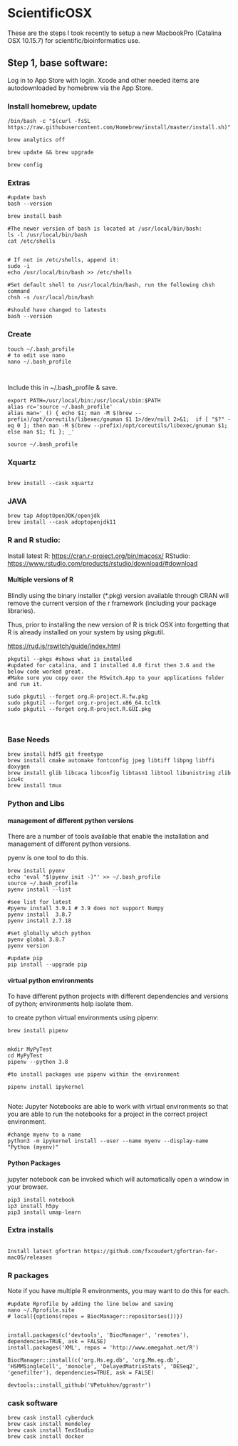 # ScientificOSX

These are the steps I took recently to setup a new MacbookPro (Catalina OSX 10.15.7) for scientific/bioinformatics use.

## Step 1, base software:

Log in to App Store with login. Xcode and other needed items are autodownloaded by homebrew via the App Store.


### Install homebrew, update

```{bash }
/bin/bash -c "$(curl -fsSL https://raw.githubusercontent.com/Homebrew/install/master/install.sh)"

brew analytics off

brew update && brew upgrade

brew config

```

### Extras

```{bash }
#update bash
bash --version

brew install bash

#The newer version of bash is located at /usr/local/bin/bash:
ls -l /usr/local/bin/bash
cat /etc/shells


# If not in /etc/shells, append it:
sudo -i
echo /usr/local/bin/bash >> /etc/shells

#Set default shell to /usr/local/bin/bash, run the following chsh command
chsh -s /usr/local/bin/bash

#should have changed to latests
bash --version

```

### Create 

```{bash }
touch ~/.bash_profile
# to edit use nano 
nano ~/.bash_profile



```
Include this in ~/.bash_profile & save. 

```{bash }
export PATH=/usr/local/bin:/usr/local/sbin:$PATH
alias rc='source ~/.bash_profile'
alias man='_() { echo $1; man -M $(brew --prefix)/opt/coreutils/libexec/gnuman $1 1>/dev/null 2>&1;  if [ "$?" -eq 0 ]; then man -M $(brew --prefix)/opt/coreutils/libexec/gnuman $1; else man $1; fi }; _'

```

```{bash }
source ~/.bash_profile
```

### Xquartz

```{bash }

brew install --cask xquartz

```

### JAVA

```{bash }
brew tap AdoptOpenJDK/openjdk
brew install --cask adoptopenjdk11

```

### R and R studio:

Install latest R: https://cran.r-project.org/bin/macosx/
RStudio: https://www.rstudio.com/products/rstudio/download/#download


#### Multiple versions of R

Blindly using the binary installer (*.pkg) version available through CRAN will remove the current version of the r framework (including your package libraries). 

Thus, prior to installing the new version of R is trick OSX into forgetting that R is already installed on your system by using pkgutil.

https://rud.is/rswitch/guide/index.html



```{bash}
pkgutil --pkgs #shows what is installed
#updated for catalina, and I installed 4.0 first then 3.6 and the below code worked great.
#Make sure you copy over the RSwitch.App to your applications folder and run it.

sudo pkgutil --forget org.R-project.R.fw.pkg
sudo pkgutil --forget org.r-project.x86_64.tcltk
sudo pkgutil --forget org.R-project.R.GUI.pkg
             
             
```

### Base Needs

```{bash}
brew install hdf5 git freetype
brew install cmake automake fontconfig jpeg libtiff libpng libffi doxygen
brew install glib libcaca libconfig libtasn1 libtool libunistring zlib icu4c
brew install tmux
```

### Python and Libs

#### management of different python versions

There are a number of tools available that enable the installation and management of different python versions.

pyenv is one tool to do this.

```{bash }
brew install pyenv
echo 'eval "$(pyenv init -)"' >> ~/.bash_profile
source ~/.bash_profile
pyenv install --list

#see list for latest
#pyenv install 3.9.1 # 3.9 does not support Numpy
pyenv install  3.8.7
pyenv install 2.7.18

#set globally which python
pyenv global 3.8.7
pyenv version

#update pip
pip install --upgrade pip

```
#### virtual python environments 

To have different python projects with different dependencies and versions of python; environments help isolate them.

to create python virtual environments using pipenv:

```{bash }
brew install pipenv


mkdir MyPyTest
cd MyPyTest
pipenv --python 3.8

#to install packages use pipenv within the environment

pipenv install ipykernel


```
Note: Jupyter Notebooks are able to work with virtual environments so that you are able to run the notebooks for a project in the correct project environment.

```{bash}
#change myenv to a name
python3 -m ipykernel install --user --name myenv --display-name "Python (myenv)"
```

#### Python Packages

jupyter notebook can be invoked which will automatically open a window in your browser.


```{bash }
pip3 install notebook
ip3 install h5py
pip3 install umap-learn

```



### Extra installs

```{bash }

Install latest gfortran https://github.com/fxcoudert/gfortran-for-macOS/releases

```

### R packages 

Note if you have multiple R environments, you may want to do this for each.

```{bash}
#update Rprofile by adding the line below and saving
nano ~/.Rprofile.site
# local({options(repos = BiocManager::repositories())})

```



```{r}

install.packages(c('devtools', 'BiocManager', 'remotes'), dependencies=TRUE, ask = FALSE)
install.packages('XML', repos = 'http://www.omegahat.net/R')

BiocManager::install(c('org.Hs.eg.db', 'org.Mm.eg.db', 'HSMMSingleCell', 'monocle', 'DelayedMatrixStats', 'DESeq2', 'genefilter'), dependencies=TRUE, ask = FALSE)

devtools::install_github('VPetukhov/ggrastr')

```

### cask software

```{bash]
brew cask install cyberduck
brew cask install mendeley
brew cask install TexStudio
brew cask install docker

```



